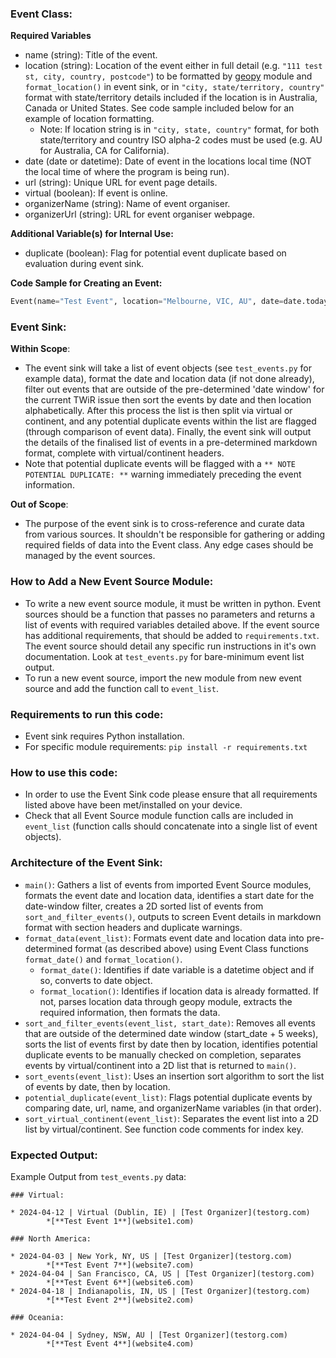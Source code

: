 ### Event Class:
**Required Variables**
- name (string): Title of the event.
- location (string): Location of the event either in full detail (e.g. `"111 test st, city, country, postcode"`) to be formatted by [geopy](https://geopy.readthedocs.io/en/stable/#) module and `format_location()` in event sink, or in `"city, state/territory, country"` format with state/territory details included if the location is in Australia, Canada or United States. See code sample included below for an example of location formatting.
    - Note: If location string is in `"city, state, country"` format, for both state/territory and country ISO alpha-2 codes must be used (e.g. AU for Australia, CA for California).
- date (date or datetime): Date of event in the locations local time (NOT the local time of where the program is being run).
- url (string): Unique URL for event page details.
- virtual (boolean): If event is online.
- organizerName (string): Name of event organiser.
- organizerUrl (string): URL for event organiser webpage.

**Additional Variable(s) for Internal Use:**
- duplicate (boolean): Flag for potential event duplicate based on evaluation during event sink. 

**Code Sample for Creating an Event:**
```py
Event(name="Test Event", location="Melbourne, VIC, AU", date=date.today(), url="website3.com", virtual=True, organizerName="Test Organizer", organizerUrl="testorg.com")
```

### Event Sink:
**Within Scope**:
- The event sink will take a list of event objects (see `test_events.py` for example data), format the date and location data (if not done already), filter out events that are outside of the pre-determined 'date window' for the current TWiR issue then sort the events by date and then location alphabetically. After this process the list is then split via virtual or continent, and any potential duplicate events within the list are flagged (through comparison of event data). Finally, the event sink will output the details of the finalised list of events in a pre-determined markdown format, complete with virtual/continent headers.
- Note that potential duplicate events will be flagged with a `** NOTE POTENTIAL DUPLICATE: **` warning immediately preceding the event information.

**Out of Scope**:
- The purpose of the event sink is to cross-reference and curate data from various sources. It shouldn't be responsible for gathering or adding required fields of data into the Event class. Any edge cases should be managed by the event sources.

### How to Add a New Event Source Module:
- To write a new event source module, it must be written in python. Event sources should be a function that passes no parameters and returns a list of events with required variables detailed above. If the event source has additional requirements, that should be added to `requirements.txt`. The event source should detail any specific run instructions in it's own documentation. Look at `test_events.py` for bare-minimum event list output.
- To run a new event source, import the new module from new event source and add the function call to `event_list`.

### Requirements to run this code:
- Event sink requires Python installation.
- For specific module requirements: `pip install -r requirements.txt`

### How to use this code:
- In order to use the Event Sink code please ensure that all requirements listed above have been met/installed on your device.
- Check that all Event Source module function calls are included in `event_list` (function calls should concatenate into a single list of event objects).

### Architecture of the Event Sink:
- `main()`: Gathers a list of events from imported Event Source modules, formats the event date and location data, identifies a start date for the date-window filter, creates a 2D sorted list of events from `sort_and_filter_events()`, outputs to screen Event details in markdown format with section headers and duplicate warnings.
- `format_data(event_list)`: Formats event date and location data into pre-determined format (as described above) using Event Class functions `format_date()` and `format_location()`.
    - `format_date()`: Identifies if date variable is a datetime object and if so, converts to date object.
    - `format_location()`: Identifies if location data is already formatted. If not, parses location data through geopy module, extracts the required information, then formats the data.
- `sort_and_filter_events(event_list, start_date)`: Removes all events that are outside of the determined date window (start_date + 5 weeks), sorts the list of events first by date then by location, identifies potential duplicate events to be manually checked on completion, separates events by virtual/continent into a 2D list that is returned to `main()`. 
- `sort_events(event_list)`: Uses an insertion sort algorithm to sort the list of events by date, then by location.
- `potential_duplicate(event_list)`: Flags potential duplicate events by comparing date, url, name, and organizerName variables (in that order).
- `sort_virtual_continent(event_list)`: Separates the event list into a 2D list by virtual/continent. See function code comments for index key.

### Expected Output:
Example Output from `test_events.py` data:
```
### Virtual:

* 2024-04-12 | Virtual (Dublin, IE) | [Test Organizer](testorg.com)
        *[**Test Event 1**](website1.com)

### North America:

* 2024-04-03 | New York, NY, US | [Test Organizer](testorg.com)
        *[**Test Event 7**](website7.com)
* 2024-04-04 | San Francisco, CA, US | [Test Organizer](testorg.com)
        *[**Test Event 6**](website6.com)
* 2024-04-18 | Indianapolis, IN, US | [Test Organizer](testorg.com)
        *[**Test Event 2**](website2.com)

### Oceania:

* 2024-04-04 | Sydney, NSW, AU | [Test Organizer](testorg.com)
        *[**Test Event 4**](website4.com)
```
